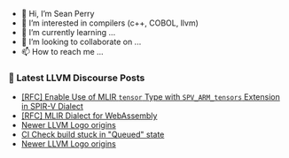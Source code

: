 - 👋 Hi, I’m Sean Perry
- 👀 I’m interested in compilers (c++, COBOL, llvm)
- 🌱 I’m currently learning ...
- 💞️ I’m looking to collaborate on ...
- 📫 How to reach me ...

<!---
s66perry/s66perry is a ✨ special ✨ repository because its `README.md` (this file) appears on your GitHub profile.
You can click the Preview link to take a look at your changes.
--->
### 📕 Latest LLVM Discourse Posts

<!-- DISCOURSE-LLVM:START -->
- [[RFC] Enable Use of MLIR `tensor` Type with `SPV_ARM_tensors` Extension in SPIR-V Dialect](https://discourse.llvm.org/t/rfc-enable-use-of-mlir-tensor-type-with-spv-arm-tensors-extension-in-spir-v-dialect/86789#post_8)
- [[RFC] MLIR Dialect for WebAssembly](https://discourse.llvm.org/t/rfc-mlir-dialect-for-webassembly/86758#post_6)
- [Newer LLVM Logo origins](https://discourse.llvm.org/t/newer-llvm-logo-origins/86819#post_2)
- [CI Check build stuck in &quot;Queued&quot; state](https://discourse.llvm.org/t/ci-check-build-stuck-in-queued-state/86817#post_4)
- [Newer LLVM Logo origins](https://discourse.llvm.org/t/newer-llvm-logo-origins/86819#post_1)
<!-- DISCOURSE-LLVM:END -->

